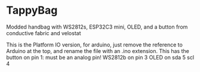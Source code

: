 # TappyBag
Modded handbag with WS2812s, ESP32C3 mini, OLED, and a button from conductive fabric and velostat

This is the Platform IO version, for arduino, just remove the reference to Arduino at the top, and rename the file with an .ino extension. 
This has the button on pin 1: must be an analog pin!
WS2812b on pin 3
OLED on sda 5 scl 4

